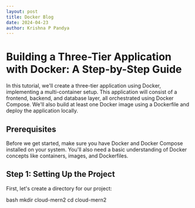 ```yaml
---
layout: post
title: Docker Blog
date: 2024-04-23
author: Krishna P Pandya
---
```


# Building a Three-Tier Application with Docker: A Step-by-Step Guide

In this tutorial, we'll create a three-tier application using Docker, implementing a multi-container setup. This application will consist of a frontend, backend, and database layer, all orchestrated using Docker Compose. We'll also build at least one Docker image using a Dockerfile and deploy the application locally.

## Prerequisites

Before we get started, make sure you have Docker and Docker Compose installed on your system. You'll also need a basic understanding of Docker concepts like containers, images, and Dockerfiles.

## Step 1: Setting Up the Project

First, let's create a directory for our project:

bash
mkdir cloud-mern2
cd cloud-mern2
